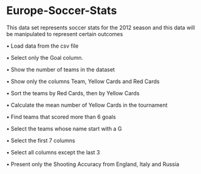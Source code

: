 # Europe-Soccer-Stats
This data set represents soccer stats for the 2012 season and this data will be manipulated to represent certain outcomes



• Load data from the csv file

• Select only the Goal column.

• Show the number of teams in the dataset

• Show only the columns Team, Yellow Cards and Red Cards

• Sort the teams by Red Cards, then by Yellow Cards

• Calculate the mean number of Yellow Cards in the tournament

• Find teams that scored more than 6 goals

• Select the teams whose name start with a G

• Select the first 7 columns

• Select all columns except the last 3

• Present only the Shooting Accuracy from England, Italy and Russia
